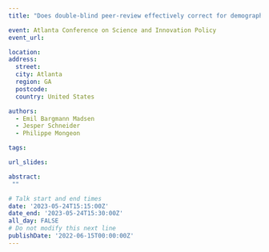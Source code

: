 ```yaml
---
title: "Does double-blind peer-review effectively correct for demographic disparities in research funding? "

event: Atlanta Conference on Science and Innovation Policy
event_url: 

location: 
address:
  street: 
  city: Atlanta
  region: GA
  postcode: 
  country: United States

authors:
  - Emil Bargmann Madsen
  - Jesper Schneider
  - Philippe Mongeon

tags:

url_slides: 

abstract:
 ""

# Talk start and end times
date: '2023-05-24T15:15:00Z'
date_end: '2023-05-24T15:30:00Z'
all_day: FALSE
# Do not modify this next line
publishDate: '2022-06-15T00:00:00Z'
---
```

